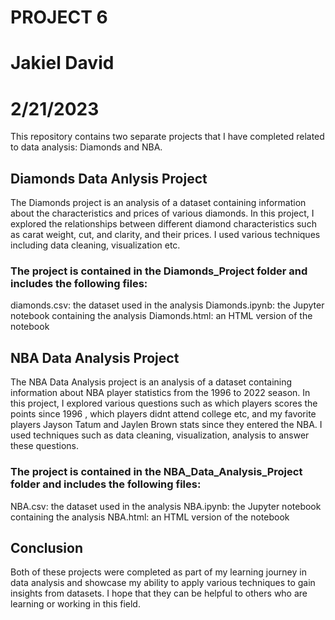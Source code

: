 # PROJECT 6
# Jakiel David
# 2/21/2023

This repository contains two separate projects that I have completed related to data analysis: Diamonds and NBA.

## Diamonds Data Anlysis Project

The Diamonds project is an analysis of a dataset containing information about the characteristics and prices of various diamonds. In this project, I explored the relationships between different diamond characteristics such as carat weight, cut, and clarity, and their prices. I used various techniques including data cleaning, visualization etc.

### The project is contained in the Diamonds_Project folder and includes the following files:

diamonds.csv: the dataset used in the analysis
Diamonds.ipynb: the Jupyter notebook containing the analysis
Diamonds.html: an HTML version of the notebook

## NBA Data Analysis Project

The NBA Data Analysis project is an analysis of a dataset containing information about NBA player statistics from the 1996 to 2022 season. In this project, I explored various questions such as which players scores the points since 1996 , which players didnt attend college etc, and my favorite players Jayson Tatum and Jaylen Brown stats since they entered the NBA. I used techniques such as data cleaning, visualization, analysis to answer these questions.

### The project is contained in the NBA_Data_Analysis_Project folder and includes the following files:

NBA.csv: the dataset used in the analysis
NBA.ipynb: the Jupyter notebook containing the analysis
NBA.html: an HTML version of the notebook

## Conclusion

Both of these projects were completed as part of my learning journey in data analysis and showcase my ability to apply various techniques to gain insights from datasets. I hope that they can be helpful to others who are learning or working in this field.